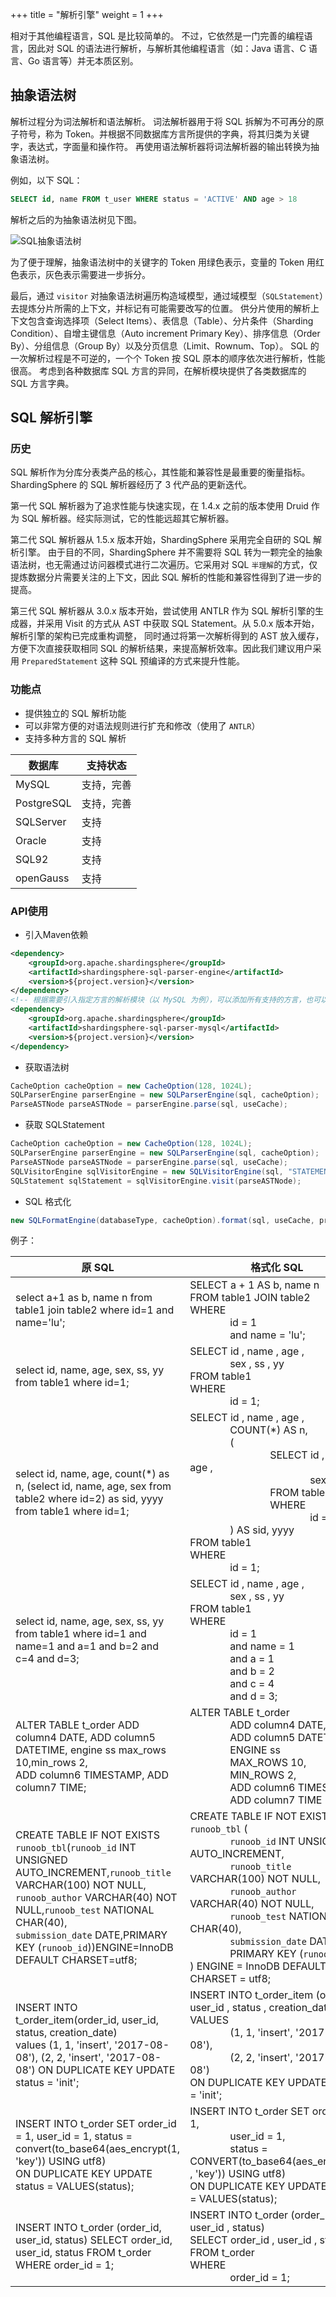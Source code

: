 
+++
title = "解析引擎"
weight = 1
+++

相对于其他编程语言，SQL 是比较简单的。
不过，它依然是一门完善的编程语言，因此对 SQL 的语法进行解析，与解析其他编程语言（如：Java 语言、C 语言、Go 语言等）并无本质区别。

## 抽象语法树

解析过程分为词法解析和语法解析。
词法解析器用于将 SQL 拆解为不可再分的原子符号，称为 Token。并根据不同数据库方言所提供的字典，将其归类为关键字，表达式，字面量和操作符。
再使用语法解析器将词法解析器的输出转换为抽象语法树。

例如，以下 SQL：

```sql
SELECT id, name FROM t_user WHERE status = 'ACTIVE' AND age > 18
```

解析之后的为抽象语法树见下图。

![SQL抽象语法树](https://shardingsphere.apache.org/document/current/img/sharding/sql_ast.png)

为了便于理解，抽象语法树中的关键字的 Token 用绿色表示，变量的 Token 用红色表示，灰色表示需要进一步拆分。

最后，通过 `visitor` 对抽象语法树遍历构造域模型，通过域模型（`SQLStatement`）去提炼分片所需的上下文，并标记有可能需要改写的位置。
供分片使用的解析上下文包含查询选择项（Select Items）、表信息（Table）、分片条件（Sharding Condition）、自增主键信息（Auto increment Primary Key）、排序信息（Order By）、分组信息（Group By）以及分页信息（Limit、Rownum、Top）。
SQL 的一次解析过程是不可逆的，一个个 Token 按 SQL 原本的顺序依次进行解析，性能很高。
考虑到各种数据库 SQL 方言的异同，在解析模块提供了各类数据库的 SQL 方言字典。

## SQL 解析引擎

### 历史

SQL 解析作为分库分表类产品的核心，其性能和兼容性是最重要的衡量指标。
ShardingSphere 的 SQL 解析器经历了 3 代产品的更新迭代。

第一代 SQL 解析器为了追求性能与快速实现，在 1.4.x 之前的版本使用 Druid 作为 SQL 解析器。经实际测试，它的性能远超其它解析器。

第二代 SQL 解析器从 1.5.x 版本开始，ShardingSphere 采用完全自研的 SQL 解析引擎。
由于目的不同，ShardingSphere 并不需要将 SQL 转为一颗完全的抽象语法树，也无需通过访问器模式进行二次遍历。它采用对 SQL `半理解`的方式，仅提炼数据分片需要关注的上下文，因此 SQL 解析的性能和兼容性得到了进一步的提高。

第三代 SQL 解析器从 3.0.x 版本开始，尝试使用 ANTLR 作为 SQL 解析引擎的生成器，并采用 Visit 的方式从 AST 中获取 SQL Statement。从 5.0.x 版本开始，解析引擎的架构已完成重构调整，
同时通过将第一次解析得到的 AST 放入缓存，方便下次直接获取相同 SQL 的解析结果，来提高解析效率。因此我们建议用户采用 `PreparedStatement` 这种 SQL 预编译的方式来提升性能。

### 功能点

* 提供独立的 SQL 解析功能
* 可以非常方便的对语法规则进行扩充和修改（使用了 `ANTLR`）
* 支持多种方言的 SQL 解析

| 数据库      | 支持状态  |
|----------- |-------- |
| MySQL      |支持，完善 |
| PostgreSQL |支持，完善 |
| SQLServer  |支持      |
| Oracle     |支持      |
| SQL92      |支持      |
| openGauss  |支持      |

### API使用

- 引入Maven依赖

```xml
<dependency>
    <groupId>org.apache.shardingsphere</groupId>
    <artifactId>shardingsphere-sql-parser-engine</artifactId>
    <version>${project.version}</version>
</dependency>
<!-- 根据需要引入指定方言的解析模块（以 MySQL 为例），可以添加所有支持的方言，也可以只添加使用到的 -->
<dependency>
    <groupId>org.apache.shardingsphere</groupId>
    <artifactId>shardingsphere-sql-parser-mysql</artifactId>
    <version>${project.version}</version>
</dependency>
```

- 获取语法树

```java
CacheOption cacheOption = new CacheOption(128, 1024L);
SQLParserEngine parserEngine = new SQLParserEngine(sql, cacheOption);
ParseASTNode parseASTNode = parserEngine.parse(sql, useCache); 
```

- 获取 SQLStatement

```java
CacheOption cacheOption = new CacheOption(128, 1024L);
SQLParserEngine parserEngine = new SQLParserEngine(sql, cacheOption);
ParseASTNode parseASTNode = parserEngine.parse(sql, useCache);
SQLVisitorEngine sqlVisitorEngine = new SQLVisitorEngine(sql, "STATEMENT", useCache, new Properties());
SQLStatement sqlStatement = sqlVisitorEngine.visit(parseASTNode);
```

- SQL 格式化

```java
new SQLFormatEngine(databaseType, cacheOption).format(sql, useCache, props);
```

例子：

| 原 SQL                                                                                                                                                                                                                                                                                      | 格式化 SQL                                                                                                                                                                                                                                                                                                                                                                                                                                                                                                                                                                          |
|--------------------------------------------------------------------------------------------------------------------------------------------------------------------------------------------------------------------------------------------------------------------------------------------|----------------------------------------------------------------------------------------------------------------------------------------------------------------------------------------------------------------------------------------------------------------------------------------------------------------------------------------------------------------------------------------------------------------------------------------------------------------------------------------------------------------------------------------------------------------------------------|
| select a+1 as b, name n from table1 join table2 where id=1 and name='lu';                                                                                                                                                                                                                  | SELECT a + 1 AS b, name n<br>FROM table1 JOIN table2<br>WHERE<br>&emsp;&emsp;&emsp;&emsp;id = 1<br>&emsp;&emsp;&emsp;&emsp;and name = 'lu';                                                                                                                                                                                                                                                                                                                                                                                                                                      |
| select id, name, age, sex, ss, yy from table1 where id=1;                                                                                                                                                                                                                                  | SELECT id , name , age , <br>&emsp;&emsp;&emsp;&emsp;sex , ss , yy <br>FROM table1<br>WHERE <br>&emsp;&emsp;&emsp;&emsp;id = 1;                                                                                                                                                                                                                                                                                                                                                                                                                                                  |
| select id, name, age, count(*) as n, (select id, name, age, sex from table2 where id=2) as sid, yyyy from table1 where id=1;                                                                                                                                                               | SELECT id , name , age , <br>&emsp;&emsp;&emsp;&emsp;COUNT(*) AS n, <br>&emsp;&emsp;&emsp;&emsp;(<br>&emsp;&emsp;&emsp;&emsp;&emsp;&emsp;&emsp;&emsp;SELECT id , name , age , <br>&emsp;&emsp;&emsp;&emsp;&emsp;&emsp;&emsp;&emsp;&emsp;&emsp;&emsp;&emsp;sex <br>&emsp;&emsp;&emsp;&emsp;&emsp;&emsp;&emsp;&emsp;FROM table2<br>&emsp;&emsp;&emsp;&emsp;&emsp;&emsp;&emsp;&emsp;WHERE <br>&emsp;&emsp;&emsp;&emsp;&emsp;&emsp;&emsp;&emsp;&emsp;&emsp;&emsp;&emsp;id = 2<br>&emsp;&emsp;&emsp;&emsp;) AS sid, yyyy <br>FROM table1<br>WHERE <br>&emsp;&emsp;&emsp;&emsp;id = 1; |
| select id, name, age, sex, ss, yy from table1 where id=1 and name=1 and a=1 and b=2 and c=4 and d=3;                                                                                                                                                                                       | SELECT id , name , age , <br>&emsp;&emsp;&emsp;&emsp;sex , ss , yy <br>FROM table1<br>WHERE <br>&emsp;&emsp;&emsp;&emsp;id = 1<br>&emsp;&emsp;&emsp;&emsp;and name = 1<br>&emsp;&emsp;&emsp;&emsp;and a = 1<br>&emsp;&emsp;&emsp;&emsp;and b = 2<br>&emsp;&emsp;&emsp;&emsp;and c = 4<br>&emsp;&emsp;&emsp;&emsp;and d = 3;                                                                                                                                                                                                                                                      |
| ALTER TABLE t_order ADD column4 DATE, ADD column5 DATETIME, engine ss max_rows 10,min_rows 2, <br>ADD column6 TIMESTAMP, ADD column7 TIME;                                                                                                                                                 | ALTER TABLE t_order<br>&emsp;&emsp;&emsp;&emsp;ADD column4 DATE,<br>&emsp;&emsp;&emsp;&emsp;ADD column5 DATETIME,<br>&emsp;&emsp;&emsp;&emsp;ENGINE ss<br>&emsp;&emsp;&emsp;&emsp;MAX_ROWS 10,<br>&emsp;&emsp;&emsp;&emsp;MIN_ROWS 2,<br>&emsp;&emsp;&emsp;&emsp;ADD column6 TIMESTAMP,<br>&emsp;&emsp;&emsp;&emsp;ADD column7 TIME                                                                                                                                                                                                                                              |
| CREATE TABLE IF NOT EXISTS <br>`runoob_tbl`(`runoob_id` INT UNSIGNED AUTO_INCREMENT,`runoob_title` VARCHAR(100) NOT NULL,<br>`runoob_author` VARCHAR(40) NOT NULL,`runoob_test` NATIONAL CHAR(40),<br>`submission_date` DATE,PRIMARY KEY (`runoob_id`))ENGINE=InnoDB DEFAULT CHARSET=utf8; | CREATE TABLE IF NOT EXISTS `runoob_tbl` (<br>&emsp;&emsp;&emsp;&emsp;`runoob_id` INT UNSIGNED AUTO_INCREMENT,<br>&emsp;&emsp;&emsp;&emsp;`runoob_title` VARCHAR(100) NOT NULL,<br>&emsp;&emsp;&emsp;&emsp;`runoob_author` VARCHAR(40) NOT NULL,<br>&emsp;&emsp;&emsp;&emsp;`runoob_test` NATIONAL CHAR(40),<br>&emsp;&emsp;&emsp;&emsp;`submission_date` DATE,<br>&emsp;&emsp;&emsp;&emsp;PRIMARY KEY (`runoob_id`)<br>) ENGINE = InnoDB DEFAULT CHARSET = utf8;                                                                                                                 |
| INSERT INTO t_order_item(order_id, user_id, status, creation_date) <br>values (1, 1, 'insert', '2017-08-08'), (2, 2, 'insert', '2017-08-08') ON DUPLICATE KEY UPDATE status = 'init';                                                                                                      | INSERT  INTO t_order_item (order_id , user_id , status , creation_date)<br>VALUES<br>&emsp;&emsp;&emsp;&emsp;(1, 1, 'insert', '2017-08-08'),<br>&emsp;&emsp;&emsp;&emsp;(2, 2, 'insert', '2017-08-08')<br>ON DUPLICATE KEY UPDATE status = 'init';                                                                                                                                                                                                                                                                                                                               |
| INSERT INTO t_order SET order_id = 1, user_id = 1, status = convert(to_base64(aes_encrypt(1, 'key')) USING utf8)<br> ON DUPLICATE KEY UPDATE status = VALUES(status);                                                                                                                      | INSERT  INTO t_order SET order_id = 1,<br>&emsp;&emsp;&emsp;&emsp;user_id = 1,<br>&emsp;&emsp;&emsp;&emsp;status = CONVERT(to_base64(aes_encrypt(1 , 'key')) USING utf8)<br>ON DUPLICATE KEY UPDATE status = VALUES(status);                                                                                                                                                                                                                                                                                                                                                     |
| INSERT INTO t_order (order_id, user_id, status) SELECT order_id, user_id, status FROM t_order WHERE order_id = 1;                                                                                                                                                                          | INSERT  INTO t_order (order_id , user_id , status) <br>SELECT order_id , user_id , status <br>FROM t_order<br>WHERE <br>&emsp;&emsp;&emsp;&emsp;order_id = 1;                                                                                                                                                                                                                                                                                                                                                                                                                    |
